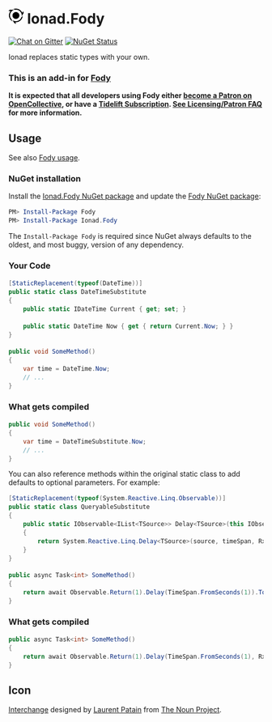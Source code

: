 # <img src="/package_icon.png" height="30px"> Ionad.Fody

[![Chat on Gitter](https://img.shields.io/gitter/room/fody/fody.svg)](https://gitter.im/Fody/Fody)
[![NuGet Status](https://img.shields.io/nuget/v/Ionad.Fody.svg)](https://www.nuget.org/packages/Ionad.Fody/)

Ionad replaces static types with your own.


### This is an add-in for [Fody](https://github.com/Fody/Home/)

**It is expected that all developers using Fody either [become a Patron on OpenCollective](https://opencollective.com/fody/), or have a [Tidelift Subscription](https://tidelift.com/subscription/pkg/nuget-fody?utm_source=nuget-fody&utm_medium=referral&utm_campaign=enterprise). [See Licensing/Patron FAQ](https://github.com/Fody/Home/blob/master/pages/licensing-patron-faq.md) for more information.**


## Usage

See also [Fody usage](https://github.com/Fody/Home/blob/master/pages/usage.md).


### NuGet installation

Install the [Ionad.Fody NuGet package](https://nuget.org/packages/Ionad.Fody/) and update the [Fody NuGet package](https://nuget.org/packages/Fody/):

```powershell
PM> Install-Package Fody
PM> Install-Package Ionad.Fody
```

The `Install-Package Fody` is required since NuGet always defaults to the oldest, and most buggy, version of any dependency.


### Your Code

```csharp
[StaticReplacement(typeof(DateTime))]
public static class DateTimeSubstitute
{
    public static IDateTime Current { get; set; }

    public static DateTime Now { get { return Current.Now; } }
}

public void SomeMethod()
{
    var time = DateTime.Now;
    // ...
}
```


### What gets compiled 

```csharp
public void SomeMethod()
{
    var time = DateTimeSubstitute.Now;
    // ...
}
```

You can also reference methods within the original static class to add defaults to optional parameters. For example:

```csharp
[StaticReplacement(typeof(System.Reactive.Linq.Observable))]
public static class QueryableSubstitute
{
    public static IObservable<IList<TSource>> Delay<TSource>(this IObservable<TSource> source, TimeSpan timeSpan)
    {
        return System.Reactive.Linq.Delay<TSource>(source, timeSpan, RxApp.TaskpoolScheduler);
    }
}

public async Task<int> SomeMethod()
{
    return await Observable.Return(1).Delay(TimeSpan.FromSeconds(1)).ToTask();
}
```


### What gets compiled 

```csharp
public async Task<int> SomeMethod()
{
    return await Observable.Return(1).Delay(TimeSpan.FromSeconds(1), RxApp.TaskpoolScheduler).ToTask();
}
```


## Icon

[Interchange](https://thenounproject.com/noun/interchange/#icon-No2031) designed by [Laurent Patain](https://thenounproject.com/____Lo) from [The Noun Project](https://thenounproject.com).